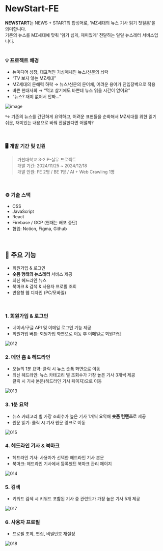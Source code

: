 # NewStart-FE
<div> <b>NEWSTART</b>는 NEWS + START의 합성어로, 'MZ세대의 뉴스 기사 읽기 첫걸음'을 의미합니다. </div>
<div> 기존의 뉴스를 MZ세대에 맞춰 '읽기 쉽게, 재미있게' 전달하는 일일 뉴스레터 서비스입니다. </div>

</br>

### 💡 프로젝트 배경
- 뉴미디어 성장, 대표적인 기성매체인 뉴스/신문의 쇠락
- “TV 보지 않는 MZ세대”
- MZ세대의 문해력 하락 → 뉴스/신문의 문어체, 어려운 용어가 진입장벽으로 작용
- 바쁜 현대사회 → “먹고 살기에도 바쁜데 뉴스 읽을 시간이 없어요”
- “뉴스? 재미 없어서 안봐…”

![image](https://github.com/user-attachments/assets/267b26c8-af8f-4654-9b3b-b8f7e8651151)


↪ 기존의 뉴스를 간단하게 요약하고, 어려운 표현들을 순화해서 MZ세대를 위한 읽기 쉬운, 재미있는 내용으로 바꿔 전달한다면 어떨까?

</br>

### 🖥️ 개발 기간 및 인원 
> 가천대학교 3-2 P-실무 프로젝트
> </br> 개발 기간: 2024/11/25 ~ 2024/12/18
> </br> 개발 인원: FE 2명 / BE 1명 / AI + Web Crawling 1명

</br>

### ⚙️ 기술 스택
- CSS
- JavaScript
- React
- Firebase / GCP (현재는 배포 중단)
- 협업: Notion, Figma, Github 

</br>

## 📰 주요 기능
- 회원가입 & 로그인 
- **숏폼 형태의 뉴스레터** 서비스 제공
- 최신 헤드라인 뉴스
- 북마크 & 검색 & 사용자 프로필 조회  
- 반응형 웹 디자인 (PC/모바일)

</br>

### 1. 회원가입 & 로그인
   - 네이버/구글 API 및 이메일 로그인 기능 제공
   - 회원가입 버튼: 회원가입 화면으로 이동 후 이메일로 회원가입

![012](https://github.com/user-attachments/assets/adfd5d50-2dcb-4e7b-b312-1faac92586e2)

### 2. 메인 홈 & 헤드라인
   - 오늘의 1분 요약: 클릭 시 뉴스 숏폼 화면으로 이동
   - 최신 헤드라인: 뉴스 카테고리 별 조회수가 가장 높은 기사 3개씩 제공 <br /> 클릭 시 기사 본문(헤드라인 기사 페이지)으로 이동
     
![013](https://github.com/user-attachments/assets/597ee46b-5159-44bd-aee2-4ff29c0fceca)

### 3. 1분 요약
   -  뉴스 카테고리 별 가장 조회수가 높은 기사 1개씩 요약해 **숏폼 컨텐츠**로 제공
   -  원문 읽기: 클릭 시 기사 원문 링크로 이동
     
![015](https://github.com/user-attachments/assets/6d2c1c7a-d5e4-49ef-beca-3068d0a8f840)

### 4. 헤드라인 기사 & 북마크 
   - 헤드라인 기사: 사용자가 선택한 헤드라인 기사 본문
   - 북마크: 헤드라인 기사에서 등록했던 북마크 관리 페이지

![014](https://github.com/user-attachments/assets/dd9010aa-c61a-4e4a-a597-c29394433b05)

### 5. 검색 
   - 키워드 검색 시 키워드 포함된 기사 중 관련도가 가장 높은 기사 5개 제공
     
![017](https://github.com/user-attachments/assets/c0d5a5fe-50f3-49a1-ab47-c207311d3647)

### 6. 사용자 프로필
   - 프로필 조회, 편집, 비밀번호 재설정
     
![018](https://github.com/user-attachments/assets/433e0f8a-ea93-4eb1-b0fc-315a56335b6f)
